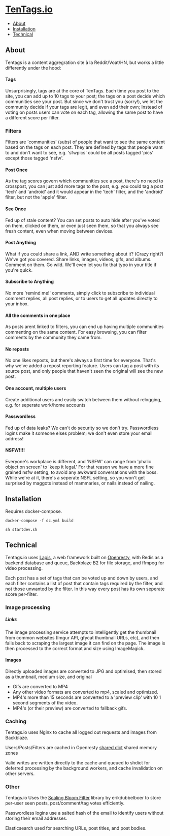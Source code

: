 
# [TenTags.io](http://tentags.io)

* [About](#about)
* [Installation](#installation)
* [Technical](#technical)

## About

Tentags is a content aggregration site à la Reddit/Voat/HN, but works a little differently under the hood:

#### Tags
Unsurprisingly, tags are at the core of TenTags. Each time you post to the site, you can add up to 10 tags to your post; the tags on a post decide which communities see your post. But since we don't trust you (sorry!), we let the community decide if your tags are legit, and even add their own; Instead of voting on posts users can vote on each tag, allowing the same post to have a different score per filter.
### Filters
Filters are 'communities' (subs) of people that want to see the same content based on the tags on each post. They are defined by tags that people want to and don't want to see, e.g. 'sfwpics' could be all posts tagged 'pics' except those tagged 'nsfw'.

#### Post Once
As the tag scores govern which communities see a post, there's no need to crosspost, you can just add more tags to the post, e.g. you could tag a post 'tech' and 'android' and it would appear in the 'tech' filter, and the 'android' filter, but not the 'apple' filter.

#### See Once
Fed up of stale content? You can set posts to auto hide after you've voted on them, clicked on them, or even just seen them, so that you always see fresh content, even when moving between devices.

#### Post Anything
What if you could share a link, AND write something about it? (Crazy right?) We've got you covered. Share links, images, videos, gifs, and albums. Comment on them. Go wild. We'll even let you fix that typo in your title if you're quick.

#### Subscribe to Anything
No more 'remind me!' comments, simply click to subscribe to individual comment replies, all post replies, or to users to get all updates directly to your inbox.

#### All the comments in one place
As posts arent linked to filters, you can end up having multiple communities commenting on the same content. For easy browsing, you can filter comments by the community they came from.

#### No reposts
No one likes reposts, but there's always a first time for everyone. That's why we've added a repost reporting feature. Users can tag a post with its source post, and only people that haven't seen the original will see the new post.

#### One account, multiple users
Create additional users and easily switch between them without relogging, e.g. for seperate work/home accounts

#### Passwordless
Fed up of data leaks? We can't do security so we don't try. Passwordless logins make it someone elses problem; we don't even store your email address!

#### NSFW!!!!
Everyone's workplace is different, and 'NSFW' can range from 'phalic object on screen' to 'keep it legal.' For that reason we have a more fine grained nsfw setting, to avoid any awkward conversations with the boss. While we're at it, there's a seperate NSFL setting, so you won't get surprised by maggots instead of mammaries, or nails instead of nailing.

## Installation
Requires docker-compose.

```
docker-compose -f dc.yml build

sh startdev.sh
```

## Technical

Tentags.io uses [Lapis](http://leafo.net/lapis/), a web framework built on [Openresty](https://openresty.org/en/), with Redis as a backend database and queue, Backblaze B2 for file storage, and ffmpeg for video processing.

Each post has a set of tags that can be voted up and down by users, and each filter contains a list of post that contain tags required by the filter, and not those unwanted by the filter.
In this way every post has its own seperate score per-filter.

### Image processing
##### Links
The image processing service attempts to intelligently get the thumbnail from common websites (Imgur API, gfycat thumbnail URLs, etc), and then falls back to scraping the largest image it can find on the page. The image is then processed to the correct format and size using ImageMagick.

#### Images
Directly uploaded images are converted to JPG and optimised, then stored as a thumbnail, medium size, and original

* Gifs are converted to MP4
* Any other video formats are converted to mp4, scaled and optimized.
* MP4's more than 15 seconds are converted to a 'preview clip' with 10 1 second segments of the video.
* MP4's (or their preview) are converted to fallback gifs.

### Caching
Tentags.io uses Nginx to cache all logged out requests and images from Backblaze.

Users/Posts/Filters are cached in Openresty [shared dict](https://github.com/openresty/lua-nginx-module#ngxshareddict) shared memory zones

Valid writes are written directly to the cache and queued to shdict for deferred processing by the background workers, and cache invalidation on other servers.

### Other
Tentags.io Uses the [Scaling Bloom Filter](https://github.com/erikdubbelboer/redis-lua-scaling-bloom-filter) library by erikdubbelboer to store per-user seen posts, post/comment/tag votes efficiently.

Passwordless logins use a salted hash of the email to identify users without storing their email addresses.

Elasticsearch used for searching URLs, post titles, and post bodies.
